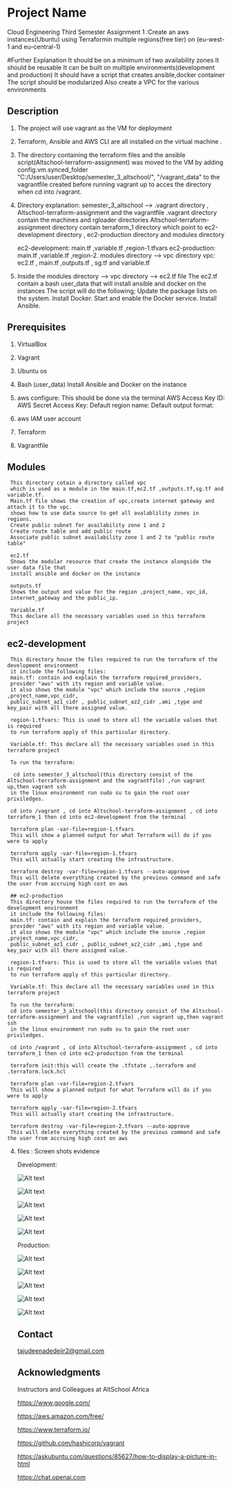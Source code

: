  # Project Name 
  Cloud Engineering Third Semester Assignment 1 :Create an aws instances(Ubuntu) using Terraformin multiple regions(free tier) on (eu-west-1 and eu-central-1)

  #Further Explanation
  It should be on a minimum of two availability zones
  It should be reusable
  It can be built on multiple environments(development and production)
  It should have a script that creates ansible,docker container
  The script should be modularized
  Also create a VPC for the various environments

  ## Description
 1. The project will use vagrant as the VM for deployment
 
 2. Terraform, Ansible and AWS CLI are all installed on the virtual machine .
 
 3. The directory containing the terraform files and the ansible script(Altschool-terraform-assignment) was moved to the VM by adding 
    config.vm.synced_folder "C:/Users/user/Desktop/semester_3_altschool/", "/vagrant_data"
    to the vagrantfile created before running vagrant up to acces the directory when cd into /vagrant.
 
 4. Directory explanation: 
    semester_3_altschool --> .vagrant directory , Altschool-terraform-assignment and the vagrantfile
    .vagrant directory contain the machines and rgloader directories
    Altschool-terraform-assignment directory contain terraform_1 directory which point to ec2-development directory , ec2-production directory and modules directory
    
    ec2-development: main.tf ,variable.tf ,region-1.tfvars
    ec2-production: main.tf ,variable.tf ,region-2.
    modules directory --> vpc directory
    vpc: ec2.tf , main.tf ,outputs.tf , sg.tf and variable.tf

 5. Inside the modules directory --> vpc directory --> ec2.tf file
    The ec2.tf contain a bash user_data that will install ansible and docker on the instances
    The script will do the following;
    Update the package lists on the system.
    Install Docker.
    Start and enable the Docker service.
    Install Ansible.

  ## Prerequisites
 
 1. VirtualBox
 
 2. Vagrant 
 
 3. Ubuntu os
 
 4. Bash (user_data)
    Install Ansible and Docker on the instance
 
 5. aws configure: This should be done via the terminal
    AWS Access Key ID:
    AWS Secret Access Key:
    Default region name:
    Default output format:
 
 6. aws IAM user account

 7. Terraform

 8. Vagrantfile

  ## Modules
     This directory cotain a directory called vpc
     which is used as a module in the main.tf,ec2.tf ,outputs.tf,sg.tf and variable.tf.
     Main.tf file shows the creation of vpc,create internet gateway and attach it to the vpc.
     shows how to use data source to get all avalablility zones in regions.
     Create public subnet for availability zone 1 and 2
     Create route table and add public route
     Associate public subnet availability zone 1 and 2 to "public route table"

     ec2.tf
     Shows the modular resource that create the instance alongside the user data file that
     install ansible and docker on the instance

     outputs.tf
     Shows the output and value for the region ,project_name, vpc_id,
     internet_gateway and the public_ip.

     Variable.tf
     This declare all the necessary variables used in this terraform project

  ## ec2-development
     This directory house the files required to run the terraform of the development environment
     it include the following files:
     main.tf: contain and explain the terraform required_providers,
     provider "aws" with its region and variable value.
     it also shows the module "vpc" which include the source ,region ,project_name,vpc_cidr,
     public_subnet_az1_cidr , public_subnet_az2_cidr ,ami ,type and key_pair with all there assigned value.

     region-1.tfvars: This is used to store all the variable values that is required 
     to run terraform apply of this particular directory.

     Variable.tf: This declare all the necessary variables used in this terraform project
     
     To run the terraform:

      cd into semester_3_altschool(this directory consist of the Altschool-terraform-assignment and the vagrantfile) ,run vagrant up,then vagrant ssh
     in the linux environment run sudo su to gain the root user priviledges.
     
     cd into /vagrant , cd into Altschool-terraform-assignment , cd into terraform_1 then cd into ec2-development from the terminal
     
     terraform plan -var-file=region-1.tfvars
     This will show a planned output for what Terraform will do if you were to apply
     
     terraform apply -var-file=region-1.tfvars
     This will actually start creating the infrastructure.

     terraform destroy -var-file=region-1.tfvars --auto-approve
     This will delete everything created by the previous command and safe the user from accruing high cost on aws

     ## ec2-production
     This directory house the files required to run the terraform of the development environment
     it include the following files:
     main.tf: contain and explain the terraform required_providers,
     provider "aws" with its region and variable value.
     it also shows the module "vpc" which include the source ,region ,project_name,vpc_cidr,
     public_subnet_az1_cidr , public_subnet_az2_cidr ,ami ,type and key_pair with all there assigned value.

     region-1.tfvars: This is used to store all the variable values that is required 
     to run terraform apply of this particular directory.

     Variable.tf: This declare all the necessary variables used in this terraform project
     
     To run the terraform:
     cd into semester_3_altschool(this directory consist of the Altschool-terraform-assignment and the vagrantfile) ,run vagrant up,then vagrant ssh
     in the linux environment run sudo su to gain the root user priviledges.
     
     cd into /vagrant , cd into Altschool-terraform-assignment , cd into terraform_1 then cd into ec2-production from the terminal

     terraform init:this will create the .tfstate ,.terraform and .terraform.lock.hcl
     
     terraform plan -var-file=region-2.tfvars
     This will show a planned output for what Terraform will do if you were to apply
     
     terraform apply -var-file=region-2.tfvars
     This will actually start creating the infrastructure.

     terraform destroy -var-file=region-2.tfvars --auto-approve
     This will delete everything created by the previous command and safe the user from accruing high cost on aws


      
 4.  files : Screen shots evidence
    
     Development:
       
       ![Alt text](<DEV-images/development vpc 2.JPG>)

       ![Alt text](<DEV-images/development vpc.JPG>)
      
       ![Alt text](<DEV-images/development -instance.JPG>)
      
       ![Alt text](<DEV-images/development -instance-ansible-docker.JPG>)
      
       ![Alt text](<DEV-images/development 1.JPG>)
     
      Production:
       
       ![Alt text](PROD-images/production-vpc.JPG)
     
       ![Alt text](PROD-images/production-vpc2.JPG)

       ![Alt text](PROD-images/production-instance.JPG)
      
       ![Alt text](PROD-images/production-instance-ansible-docker.JPG)

       ![Alt text](PROD-images/production-vagrant.JPG)
      
      
      ## Contact

      tajudeenadedejir2@gmail.com

      ## Acknowledgments
      
      Instructors and Colleagues at AltSchool Africa
      
      https://www.google.com/
      
      https://aws.amazon.com/free/

      https://www.terraform.io/

      https://github.com/hashicorp/vagrant

      https://askubuntu.com/questions/85627/how-to-display-a-picture-in-html

      https://chat.openai.com


      


